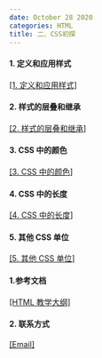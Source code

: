 ```yaml
---
date: October 28 2020
categories: HTML
title: 二、CSS初探
---
```


#### 1. 定义和应用样式

[[1. 定义和应用样式]](https://web-oyster.github.io/2020/10/28/HTML/HTML%20Tags/%E4%BA%8C%E3%80%81CSS%20%E5%88%9D%E6%8E%A2/1.%20%E5%AE%9A%E4%B9%89%E5%92%8C%E5%BA%94%E7%94%A8%E6%A0%B7%E5%BC%8F/)

#### 2. 样式的层叠和继承

[[2. 样式的层叠和继承]](https://web-oyster.github.io/2020/10/28/HTML/HTML%20Tags/%E4%BA%8C%E3%80%81CSS%20%E5%88%9D%E6%8E%A2/2.%20%E6%A0%B7%E5%BC%8F%E7%9A%84%E5%B1%82%E5%8F%A0%E5%92%8C%E7%BB%A7%E6%89%BF/)

#### 3. CSS 中的颜色

[[3. CSS 中的颜色]](https://web-oyster.github.io/2020/10/28/HTML/HTML%20Tags/%E4%BA%8C%E3%80%81CSS%20%E5%88%9D%E6%8E%A2/3.%20CSS%20%E4%B8%AD%E7%9A%84%E9%A2%9C%E8%89%B2/)

#### 4. CSS 中的长度

[[4. CSS 中的长度]](https://web-oyster.github.io/2020/10/28/HTML/HTML%20Tags/%E4%BA%8C%E3%80%81CSS%20%E5%88%9D%E6%8E%A2/4.%20CSS%20%E4%B8%AD%E7%9A%84%E9%95%BF%E5%BA%A6/)

#### 5. 其他 CSS 单位

[[5. 其他 CSS 单位]](https://web-oyster.github.io/2020/10/28/HTML/HTML%20Tags/%E4%BA%8C%E3%80%81CSS%20%E5%88%9D%E6%8E%A2/5.%20%E5%85%B6%E4%BB%96%20CSS%20%E5%8D%95%E4%BD%8D/)

#### 1.参考文档

[[HTML 教学大纲]](https://web-oyster.github.io/2020/10/28/HTML/Tutorial/HTML%E6%95%99%E5%AD%A6%E5%A4%A7%E7%BA%B2/)

#### 2. 联系方式

[[Email]](yuanmin8888@outlook.com)
